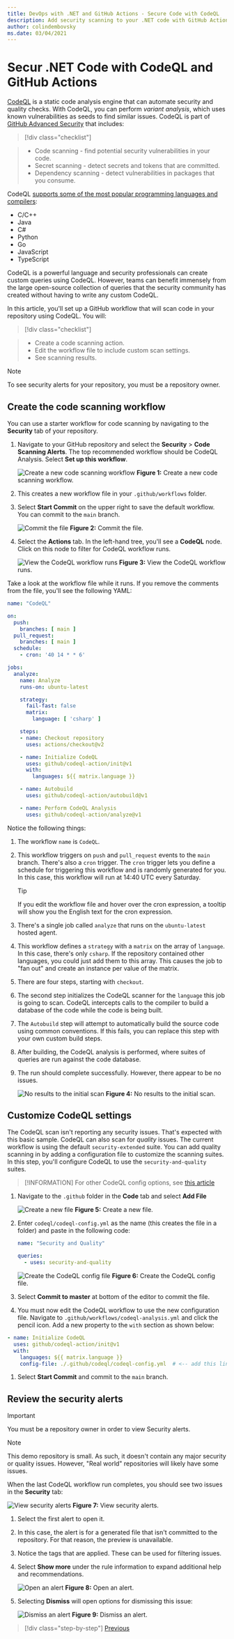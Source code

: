 ```yaml
---
title: DevOps with .NET and GitHub Actions - Secure Code with CodeQL
description: Add security scanning to your .NET code with GitHub Actions and CodeQL
author: colindembovsky
ms.date: 03/04/2021
---
```


# Secur .NET Code with CodeQL and GitHub Actions

[CodeQL](https://codeql.github.com/docs/codeql-overview/about-codeql/) is a static code analysis engine that can automate security and quality checks. With CodeQL, you can perform _variant analysis_, which uses known vulnerabilities as seeds to find similar issues. CodeQL is part of [GitHub Advanced Security](https://docs.github.com/github/getting-started-with-github/about-github-advanced-security) that includes:

> [!div class="checklist"]

> * Code scanning - find potential security vulnerabilities in your code.
> * Secret scanning - detect secrets and tokens that are committed.
> * Dependency scanning - detect vulnerabilities in packages that you consume.

CodeQL [supports some of the most popular programming languages and compilers](https://codeql.github.com/docs/codeql-overview/supported-languages-and-frameworks/):

- C/C++
- Java
- C#
- Python
- Go
- JavaScript
- TypeScript

CodeQL is a powerful language and security professionals can create custom queries using CodeQL. However, teams can benefit immensely from the large open-source collection of queries that the security community has created without having to write any custom CodeQL.

In this article, you'll set up a GitHub workflow that will scan code in your repository using CodeQL. You will:

> [!div class="checklist"]

> * Create a code scanning action.
> * Edit the workflow file to include custom scan settings.
> * See scanning results.

> [!NOTE]
> To see security alerts for your repository, you must be a repository owner.

## Create the code scanning workflow

You can use a starter workflow for code scanning by navigating to the **Security** tab of your repository.

1. Navigate to your GitHub repository and select the **Security** > **Code Scanning Alerts**. The top recommended workflow should be CodeQL Analysis. Select **Set up this workflow**.

    ![Create a new code scanning workflow](./media/actions/codeql/setup-workflow.jpg)
    **Figure 1:** Create a new code scanning workflow.

1. This creates a new workflow file in your `.github/workflows` folder.
1. Select **Start Commit** on the upper right to save the default workflow. You can commit to the `main` branch.

    ![Commit the file](./media/actions/codeql/start-commit.jpg)
    **Figure 2:** Commit the file.

1. Select the **Actions** tab. In the left-hand tree, you'll see a **CodeQL** node. Click on this node to filter for CodeQL workflow runs.

    ![View the CodeQL workflow runs](./media/actions/codeql/codeql-run.jpg)
    **Figure 3:** View the CodeQL workflow runs.

Take a look at the workflow file while it runs. If you remove the comments from the file, you'll see the following YAML:

```yml
name: "CodeQL"

on:
  push:
    branches: [ main ]
  pull_request:
    branches: [ main ]
  schedule:
    - cron: '40 14 * * 6'

jobs:
  analyze:
    name: Analyze
    runs-on: ubuntu-latest

    strategy:
      fail-fast: false
      matrix:
        language: [ 'csharp' ]

    steps:
    - name: Checkout repository
      uses: actions/checkout@v2

    - name: Initialize CodeQL
      uses: github/codeql-action/init@v1
      with:
        languages: ${{ matrix.language }}

    - name: Autobuild
      uses: github/codeql-action/autobuild@v1

    - name: Perform CodeQL Analysis
      uses: github/codeql-action/analyze@v1
```

Notice the following things:

1. The workflow `name` is `CodeQL`.
1. This workflow triggers on `push` and `pull_request` events to the `main` branch. There's also a `cron` trigger. The `cron` trigger lets you define a schedule for triggering this workflow and is randomly generated for you. In this case, this workflow will run at 14:40 UTC every Saturday.

    > [!TIP]
    > If you edit the workflow file and hover over the cron expression, a tooltip will show you the English text for the cron expression.

1. There's a single job called `analyze` that runs on the `ubuntu-latest` hosted agent.
1. This workflow defines a `strategy` with a `matrix` on the array of `language`. In this case, there's only `csharp`. If the repository contained other languages, you could just add them to this array. This causes the job to "fan out" and create an instance per value of the matrix.
1. There are four steps, starting with `checkout`.
1. The second step initializes the CodeQL scanner for the `language` this job is going to scan. CodeQL intercepts calls to the compiler to build a database of the code while the code is being built.
1. The `Autobuild` step will attempt to automatically build the source code using common conventions. If this fails, you can replace this step with your own custom build steps.
1. After building, the CodeQL analysis is performed, where suites of queries are run against the code database.
1. The run should complete successfully. However, there appear to be no issues.

    ![No results to the initial scan](./media/actions/codeql/no-results.jpg)
    **Figure 4:** No results to the initial scan.

## Customize CodeQL settings

The CodeQL scan isn't reporting any security issues. That's expected with this basic sample. CodeQL can also scan for _quality_ issues. The current workflow is using the default `security-extended` suite. You can add quality scanning in by adding a configuration file to customize the scanning suites. In this step, you'll configure CodeQL to use the `security-and-quality` suites.

> [!INFORMATION]
> For other CodeQL config options, see [this article](https://docs.github.com/github/finding-security-vulnerabilities-and-errors-in-your-code/configuring-codeql-code-scanning-in-your-ci-system)

1. Navigate to the `.github` folder in the **Code** tab and select **Add File**

    ![Create a new file](./media/actions/codeql/create-new-file.jpg)
    **Figure 5:** Create a new file.

1. Enter `codeql/codeql-config.yml` as the name (this creates the file in a folder) and paste in the following code:

    ```yml
    name: "Security and Quality"

    queries:
      - uses: security-and-quality
    ```

    ![Create the CodeQL config file](./media/actions/codeql/codeql-config.jpg)
    **Figure 6:** Create the CodeQL config file.

1. Select **Commit to master** at bottom of the editor to commit the file.
1. You must now edit the CodeQL workflow to use the new configuration file. Navigate to `.github/workflows/codeql-analysis.yml` and click the pencil icon. Add a new property to the `with` section as shown below:

  ```yml
  - name: Initialize CodeQL
    uses: github/codeql-action/init@v1
    with:
      languages: ${{ matrix.language }}
      config-file: ./.github/codeql/codeql-config.yml  # <-- add this line
  ```

1. Select **Start Commit** and commit to the `main` branch.

## Review the security alerts

> [!IMPORTANT]
> You must be a repository owner in order to view Security alerts.

> [!NOTE]
> This demo repository is small. As such, it doesn't contain any major security or quality issues. However, "Real world" repositories will likely have some issues.

When the last CodeQL workflow run completes, you should see two issues in the **Security** tab:

![View security alerts](./media/actions/codeql/security-alerts.jpg)
**Figure 7:** View security alerts.

1. Select the first alert to open it.
1. In this case, the alert is for a generated file that isn't committed to the repository. For that reason, the preview is unavailable.
1. Notice the tags that are applied. These can be used for filtering issues.
1. Select **Show more** under the rule information to expand additional help and recommendations.

    ![Open an alert](./media/actions/codeql/alert.jpg)
    **Figure 8:** Open an alert.

1. Selecting **Dismiss** will open options for dismissing this issue:

    ![Dismiss an alert](./media/actions/codeql/dismiss.jpg)
    **Figure 9:** Dismiss an alert.

>[!div class="step-by-step"]
>[Previous](actions-deploy.md)
